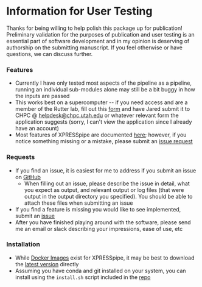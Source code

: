 # Information for User Testing
Thanks for being willing to help polish this package up for publication! Preliminary validation for the purposes of publication and user testing is an essential part of software development and in my opinion is deserving of authorship on the submitting manuscript. If you feel otherwise or have questions, we can discuss further.

### Features
- Currently I have only tested most aspects of the pipeline as a pipeline, running an individual sub-modules alone may still be a bit buggy in how the inputs are passed
- This works best on a supercomputer -- if you need access and are a member of the Rutter lab, fill out this [form](https://www.chpc.utah.edu/role/user/account_request.php) and have Jared submit it to CHPC @ helpdesk@chpc.utah.edu or whatever relevant form the application suggests (sorry, I can't view the application since I already have an account)
- Most features of XPRESSpipe are documented [here](https://github.com/XPRESSyourself/XPRESSpipe); however, if you notice something missing or a mistake, please submit an [issue request](https://github.com/XPRESSyourself/XPRESSpipe/issues)

### Requests
- If you find an issue, it is easiest for me to address if you submit an issue on [GitHub](https://github.com/XPRESSyourself/XPRESSpipe/issues)
  - When filling out an issue, please describe the issue in detail, what you expect as output, and relevant output or log files (that were output in the output directory you specified). You should be able to attach these files when submitting an issue
- If you find a feature is missing you would like to see implemented, submit an [issue]((https://github.com/XPRESSyourself/XPRESSpipe/issues))
- After you have finished playing around with the software, please send me an email or slack describing your impressions, ease of use, etc

### Installation
- While [Docker Images](https://cloud.docker.com/repository/docker/jordanberg/xpresspipe/general) exist for XPRESSpipe, it may be best to download the [latest version](https://github.com/XPRESSyourself/XPRESSpipe/releases) directly
- Assuming you have conda and git installed on your system, you can install using the ```install.sh``` script included in the [repo](https://github.com/XPRESSyourself/XPRESSpipe/)
